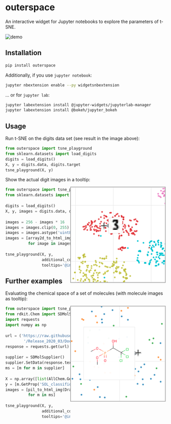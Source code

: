 outerspace
==========

An interactive widget for Jupyter notebooks to explore the parameters of t-SNE.

![demo](https://raw.githubusercontent.com/sirbiscuit/outerspace/master/demo.gif)


Installation
------------

```bash
pip install outerspace
```

Additionally, if you use `jupyter notebook`:
```bash
jupyter nbextension enable --py widgetsnbextension
```

... or for `jupyter lab`:
```bash
jupyter labextension install @jupyter-widgets/jupyterlab-manager
jupyter labextension install @bokeh/jupyter_bokeh
```


Usage
-----

Run t-SNE on the digits data set (see result in the image above):

```python
from outerspace import tsne_playground
from sklearn.datasets import load_digits
digits = load_digits()
X, y = digits.data, digits.target
tsne_playground(X, y)
```

Show the actual digit images in a tooltip:

<img align="right" width="300px" src="https://raw.githubusercontent.com/sirbiscuit/outerspace/master/tooltip_image.png">

```python
from outerspace import tsne_playground, array2d_to_html_img
from sklearn.datasets import load_digits

digits = load_digits()
X, y, images = digits.data, digits.target, digits.images

images = 256 - images * 16      # convert range and invert
images = images.clip(0, 255)    # clip values at 255
images = images.astype('uint8') # convert to uint8
images = [array2d_to_html_img(image, resize=(32,32))
          for image in images]  # convert to HTML images

tsne_playground(X, y,
                additional_columns=dict(images=images),
                tooltips='@images{safe}') # safe = don't escape HTML
```


Further examples
----------------

Evaluating the chemical space of a set of molecules (with molecule images as tooltip):

<img align="right" width="300px" src="https://raw.githubusercontent.com/sirbiscuit/outerspace/master/tooltip_molecules.png">

```python
from outerspace import tsne_playground, pil_to_html_img
from rdkit.Chem import SDMolSupplier, Draw, AllChem
import requests
import numpy as np

url = ('https://raw.githubusercontent.com/rdkit/rdkit'
        '/Release_2020_03/Docs/Book/data/solubility.test.sdf')
response = requests.get(url)

supplier = SDMolSupplier()
supplier.SetData(response.text)
ms = [m for m in supplier]

X = np.array([list(AllChem.GetMACCSKeysFingerprint(m)) for m in ms])
y = [m.GetProp('SOL_classification') for m in ms]
images = [pil_to_html_img(Draw.MolToImage(m, size=(150, 150))) 
          for m in ms]

tsne_playground(X, y, 
                additional_columns=dict(images=images),
                tooltips='@images{safe}')
```
